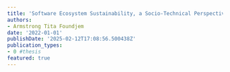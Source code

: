```yaml
---
title: 'Software Ecosystem Sustainability, a Socio-Technical Perspective'
authors:
- Armstrong Tita Foundjem
date: '2022-01-01'
publishDate: '2025-02-12T17:08:56.500438Z'
publication_types:
- 0 #thesis
featured: true
---
```


